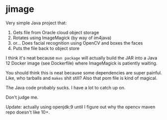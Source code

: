 # jimage

Very simple Java project that:

1. Gets file from Oracle cloud object storage
2. Rotates using ImageMagick (by way of im4java)
3. or... Does facial recognition using OpenCV and boxes the faces
4. Puts the file back to object store

I think it's neat because `mvn package` will actually build the JAR into a
Java 12 Docker image (see Dockerfile) where ImageMagick is patiently waiting.

You should think this is neat because some dependencies are super painful. 
Like, who tarballs and `makes` shit still? Also that pom file is kind of magical.

The Java code probably sucks. I have a lot to catch up on.

Don't judge me.

Update: actually using openjdk:9 until I figure out why the opencv maven repo 
doesn't like 10+. 



